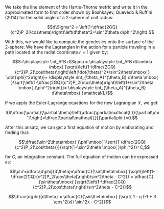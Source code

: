 We take the line element of the Hartle-Thorne metric and write it in the approximated form to first order shown by Boshkayev, Quevedo & Ruffini (2014) for the solid angle of a 2-sphere of unit radius:

$$d\Sigma^2 = \left(1-\dfrac{2GQ}{c^2}P_2(\cos\theta)\right)\left(d\theta^2+\sin^2\theta d\phi^2\right).$$

With this, we would like to compute the geodesics onto the surface of the 2-sphere. We have the Lagrangian in the action for a particle traveling in a path located at the radial coordinate $r=1$ given by:

$$S=\displaystyle \int_A^B d\Sigma = \displaystyle \int_A^B  d\lambda \mbox{ }\sqrt{\left(1-\dfrac{2GQ}{c^2}P_2(\cos\theta)\right)\left(\dot{\theta}^2+\sin^2\theta\mbox{ } \dot{\phi}^2\right)}= \displaystyle \int_{\theta_A}^{\theta_B}  d\theta \mbox{ }\sqrt{\left(1-\dfrac{2GQ}{c^2}P_2(\cos\theta)\right)\left(1+\sin^2\theta \mbox{ }\phi'^2\right)}= \displaystyle \int_{\theta_A}^{\theta_B}  d\theta\mbox{ }\mathcal{L}$$

If we apply the Euler-Lagrange equations for the new Lagrangian $\mathcal{L}$, we get:

$$\dfrac{\partial}{\partial \theta}\left(\dfrac{\partial\mathcal{L}}{\partial\phi '}\right)=\dfrac{\partial\mathcal{L}}{\partial\phi }=0.$$

After this ansatz, we can get a first equation of motion by elaborating and finding that:

$$\dfrac{\sin^2\theta\mbox{ }\phi'\mbox{ }\sqrt{1-\dfrac{2GQ}{c^2}P_2(\cos\theta)}}{\sqrt{1+\sin^2\theta \mbox{ }\phi'^2}}=C,$$

for $C$, an integration constant. The full equation of motion can be expressed as:

$$\phi'=\dfrac{d\phi}{d\theta}=\dfrac{C}{\sin\theta\mbox{ }\sqrt{\left(1-\dfrac{2GQ}{c^2}P_2(\cos\theta)\right)\sin^2\theta - C^2}} = \dfrac{C}{\sin\theta\mbox{ }\sqrt{\left(1-\dfrac{2GQ}{c^2}P_2(\cos\theta)\right)\sin^2\theta - C^2}}$$

$$\dfrac{d\phi}{d\theta} = \dfrac{C}{\sin\theta\mbox{ }\sqrt{ 1 - q (-1 + 3 \cos^2(x)) \sin^2x  - C^2}}$$
